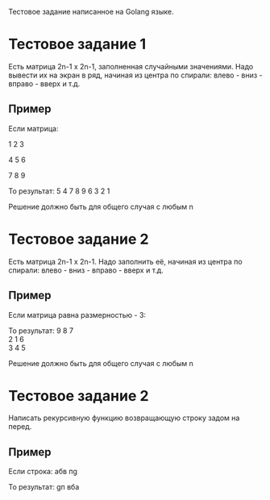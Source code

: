 Тестовое задание написанное на Golang языке.

# Тестовое задание 1

Есть матрица 2n-1 x 2n-1, заполненная случайными значениями.
Надо вывести их на экран в ряд, начиная из центра по спирали: влево - вниз - вправо - вверх и т.д.

## Пример

Если матрица:

1 2 3

4 5 6

7 8 9

То результат:
5 4 7 8 9 6 3 2 1

Решение должно быть для общего случая с любым n

# Тестовое задание 2

Есть матрица 2n-1 x 2n-1.
Надо заполнить её, начиная из центра по спирали: влево - вниз - вправо - вверх и т.д.

## Пример

Если матрица равна размерностью - 3:

То результат:
9	 8	 7	 
2	 1	 6	 
3	 4	 5

Решение должно быть для общего случая с любым n


# Тестовое задание 2

Написать рекурсивную функцию возвращающую строку задом на перед.

## Пример

Если строка:
абв пg

То результат:
gп вба
